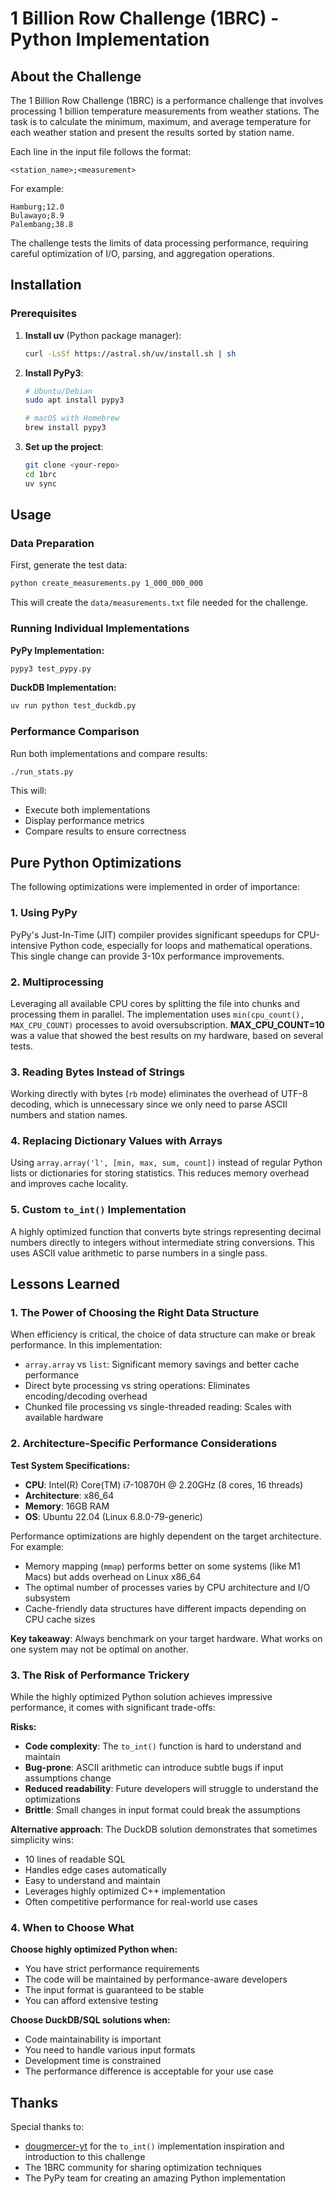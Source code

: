 # 1 Billion Row Challenge (1BRC) - Python Implementation

## About the Challenge

The 1 Billion Row Challenge (1BRC) is a performance challenge that involves processing 1 billion temperature measurements from weather stations. The task is to calculate the minimum, maximum, and average temperature for each weather station and present the results sorted by station name.

Each line in the input file follows the format:
```
<station_name>;<measurement>
```

For example:
```
Hamburg;12.0
Bulawayo;8.9
Palembang;38.8
```

The challenge tests the limits of data processing performance, requiring careful optimization of I/O, parsing, and aggregation operations.

## Installation

### Prerequisites

1. **Install uv** (Python package manager):
   ```bash
   curl -LsSf https://astral.sh/uv/install.sh | sh
   ```

2. **Install PyPy3**:
   ```bash
   # Ubuntu/Debian
   sudo apt install pypy3
   
   # macOS with Homebrew
   brew install pypy3
   ```

3. **Set up the project**:
   ```bash
   git clone <your-repo>
   cd 1brc
   uv sync
   ```

## Usage

### Data Preparation

First, generate the test data:
```bash
python create_measurements.py 1_000_000_000
```

This will create the `data/measurements.txt` file needed for the challenge.

### Running Individual Implementations

**PyPy Implementation:**
```bash
pypy3 test_pypy.py
```

**DuckDB Implementation:**
```bash
uv run python test_duckdb.py
```

### Performance Comparison

Run both implementations and compare results:
```bash
./run_stats.py
```

This will:
- Execute both implementations
- Display performance metrics
- Compare results to ensure correctness

## Pure Python Optimizations

The following optimizations were implemented in order of importance:

### 1. Using PyPy
PyPy's Just-In-Time (JIT) compiler provides significant speedups for CPU-intensive Python code, especially for loops and mathematical operations. This single change can provide 3-10x performance improvements.

### 2. Multiprocessing
Leveraging all available CPU cores by splitting the file into chunks and processing them in parallel. The implementation uses `min(cpu_count(), MAX_CPU_COUNT)` processes to avoid oversubscription. **MAX_CPU_COUNT=10** was a value that showed the best results on my hardware, based on several tests. 

### 3. Reading Bytes Instead of Strings
Working directly with bytes (`rb` mode) eliminates the overhead of UTF-8 decoding, which is unnecessary since we only need to parse ASCII numbers and station names.

### 4. Replacing Dictionary Values with Arrays
Using `array.array('l', [min, max, sum, count])` instead of regular Python lists or dictionaries for storing statistics. This reduces memory overhead and improves cache locality.

### 5. Custom `to_int()` Implementation
A highly optimized function that converts byte strings representing decimal numbers directly to integers without intermediate string conversions. This uses ASCII value arithmetic to parse numbers in a single pass.

## Lessons Learned

### 1. The Power of Choosing the Right Data Structure

When efficiency is critical, the choice of data structure can make or break performance. In this implementation:
- `array.array` vs `list`: Significant memory savings and better cache performance
- Direct byte processing vs string operations: Eliminates encoding/decoding overhead
- Chunked file processing vs single-threaded reading: Scales with available hardware

### 2. Architecture-Specific Performance Considerations

**Test System Specifications:**
- **CPU**: Intel(R) Core(TM) i7-10870H @ 2.20GHz (8 cores, 16 threads)
- **Architecture**: x86_64
- **Memory**: 16GB RAM
- **OS**: Ubuntu 22.04 (Linux 6.8.0-79-generic)

Performance optimizations are highly dependent on the target architecture. For example:
- Memory mapping (`mmap`) performs better on some systems (like M1 Macs) but adds overhead on Linux x86_64
- The optimal number of processes varies by CPU architecture and I/O subsystem
- Cache-friendly data structures have different impacts depending on CPU cache sizes

**Key takeaway**: Always benchmark on your target hardware. What works on one system may not be optimal on another.

### 3. The Risk of Performance Trickery

While the highly optimized Python solution achieves impressive performance, it comes with significant trade-offs:

**Risks:**
- **Code complexity**: The `to_int()` function is hard to understand and maintain
- **Bug-prone**: ASCII arithmetic can introduce subtle bugs if input assumptions change
- **Reduced readability**: Future developers will struggle to understand the optimizations
- **Brittle**: Small changes in input format could break the assumptions

**Alternative approach**: The DuckDB solution demonstrates that sometimes simplicity wins:
- 10 lines of readable SQL
- Handles edge cases automatically  
- Easy to understand and maintain
- Leverages highly optimized C++ implementation
- Often competitive performance for real-world use cases

### 4. When to Choose What

**Choose highly optimized Python when:**
- You have strict performance requirements
- The code will be maintained by performance-aware developers
- The input format is guaranteed to be stable
- You can afford extensive testing

**Choose DuckDB/SQL solutions when:**
- Code maintainability is important
- You need to handle various input formats
- Development time is constrained
- The performance difference is acceptable for your use case

## Thanks

Special thanks to:
- [dougmercer-yt](https://github.com/dougmercer-yt) for the `to_int()` implementation inspiration and introduction to this challenge
- The 1BRC community for sharing optimization techniques
- The PyPy team for creating an amazing Python implementation